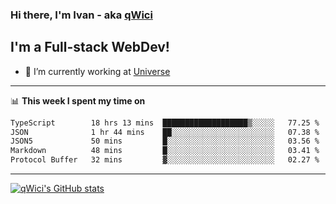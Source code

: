 ### Hi there, I'm Ivan - aka [qWici][website]

## I'm a Full-stack WebDev!
- 🔭 I’m currently working at [Universe][universe]

---

📊 **This week I spent my time on**
<!--START_SECTION:waka-->

```txt
TypeScript        18 hrs 13 mins  ███████████████████▒░░░░░   77.25 %
JSON              1 hr 44 mins    ██░░░░░░░░░░░░░░░░░░░░░░░   07.38 %
JSON5             50 mins         █░░░░░░░░░░░░░░░░░░░░░░░░   03.56 %
Markdown          48 mins         █░░░░░░░░░░░░░░░░░░░░░░░░   03.41 %
Protocol Buffer   32 mins         ▓░░░░░░░░░░░░░░░░░░░░░░░░   02.27 %
```

<!--END_SECTION:waka-->

---

[![qWici's GitHub stats](https://github-readme-stats.vercel.app/api?username=qWici)](https://github.com/qWici/github-readme-stats)

[website]: https://devkucher.com
[twitter]: https://twitter.com/KucherDev
[linkedin]: https://www.linkedin.com/in/ivankucher
[universe]: https://universeapps.limited
